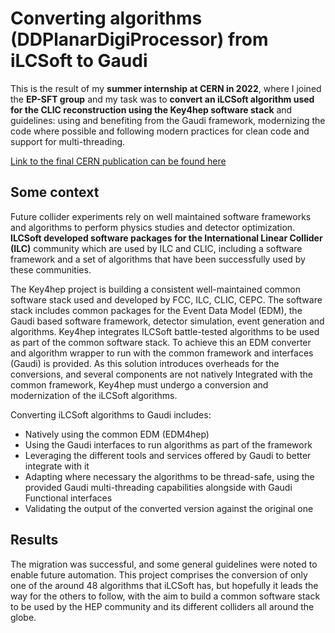 # Converting algorithms (DDPlanarDigiProcessor) from iLCSoft to Gaudi
This is the result of my **summer internship at CERN in 2022**, where I joined the **EP-SFT group** and my task was to **convert an iLCSoft algorithm used for the CLIC reconstruction using the Key4hep software stack** and guidelines: using and benefiting from the Gaudi framework, modernizing the code where possible and following modern practices for clean code and support for multi-threading.

[Link to the final CERN publication can be found here](https://cds.cern.ch/record/2836423)


## Some context
Future collider experiments rely on well maintained software frameworks and algorithms to perform physics studies and detector optimization. **ILCSoft developed software packages for the International Linear Collider (ILC)** community which are used by ILC and CLIC, including a software framework and a set of algorithms that have been successfully used by these communities.

The Key4hep project is building a consistent well-maintained common software stack used and developed by FCC, ILC, CLIC, CEPC. The software stack includes common packages for the Event Data Model (EDM), the Gaudi based software framework, detector simulation, event generation and algorithms. Key4hep integrates ILCSoft battle-tested algorithms to be used as part of the common software stack. To achieve this an EDM converter and algorithm wrapper to run with the common framework and interfaces (Gaudi) is provided. As this solution introduces overheads for the conversions, and several components are not natively Integrated with the common framework, Key4hep must undergo a conversion and modernization of the iLCSoft algorithms.

Converting iLCSoft algorithms to Gaudi includes:
- Natively using the common EDM (EDM4hep)
- Using the Gaudi interfaces to run algorithms as part of the framework
- Leveraging the different tools and services offered by Gaudi to better integrate with it
- Adapting where necessary the algorithms to be thread-safe, using the provided Gaudi
multi-threading capabilities alongside with Gaudi Functional interfaces
- Validating the output of the converted version against the original one


## Results
The migration was successful, and some general guidelines were noted to enable future automation.
This project comprises the conversion of only one of the around 48 algorithms that iLCSoft has, but hopefully it leads the way for the others to follow, with the aim to build a common software stack to be used by the HEP community and its different colliders all around the globe.
